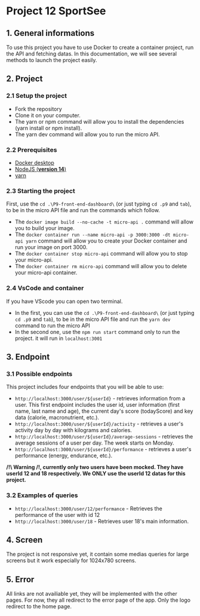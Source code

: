 # Project 12 SportSee

## 1. General informations

To use this project you have to use Docker to create a container project, run the API and fetching datas. In this documentation, we will see several methods to launch the project easily.

## 2. Project

### 2.1 Setup the project

- Fork the repository
- Clone it on your computer.
- The yarn or npm command will allow you to install the dependencies (yarn install or npm install).
- The yarn dev command will allow you to run the micro API.

### 2.2 Prerequisites

- [Docker desktop](https://www.docker.com/products/docker-desktop)
- [NodeJS (**version 14**)](https://nodejs.org/en/)
- [yarn](https://yarnpkg.com/)

### 2.3 Starting the project

First, use the `cd .\P9-front-end-dashboard\` (or just typing `cd .p9` and `tab`), to be in the micro API file and run the commands which follow.

- The `docker image build --no-cache -t micro-api .` command will allow you to build your image.
- The `docker container run --name micro-api -p 3000:3000 -dt micro-api yarn` command will allow you to create your Docker container and run your image on port 3000.
- The `docker container stop micro-api` command will allow you to stop your micro-api.
- The `docker container rm micro-api` command will allow you to delete your micro-api container.

### 2.4 VsCode and container

If you have VScode you can open two terminal.
- In the first, you can use the `cd .\P9-front-end-dashboard\` (or just typing `cd .p9` and `tab`), to be in the micro API file and run the `yarn dev` command to run the micro API
- In the second one, use the `npm run start` command only to run the project. it will run in `localhost:3001`

## 3. Endpoint

### 3.1 Possible endpoints

This project includes four endpoints that you will be able to use:

- `http://localhost:3000/user/${userId}` - retrieves information from a user. This first endpoint includes the user id, user information (first name, last name and age), the current day's score (todayScore) and key data (calorie, macronutrient, etc.).
- `http://localhost:3000/user/${userId}/activity` - retrieves a user's activity day by day with kilograms and calories.
- `http://localhost:3000/user/${userId}/average-sessions` - retrieves the average sessions of a user per day. The week starts on Monday.
- `http://localhost:3000/user/${userId}/performance` - retrieves a user's performance (energy, endurance, etc.).


**/!\ Warning /!\, currently only two users have been mocked. They have userId 12 and 18 respectively. We ONLY use the userId 12 datas for this project.**

### 3.2 Examples of queries

- `http://localhost:3000/user/12/performance` - Retrieves the performance of the user with id 12
- `http://localhost:3000/user/18` - Retrieves user 18's main information.

## 4. Screen

The project is not responsive yet, it contain some medias queries for large screens but it work especially for 1024x780 screens.

## 5. Error

All links are not availiable yet, they will be implemented with the other pages. For now, they all redirect to the error page of the app. Only the logo redirect to the home page.